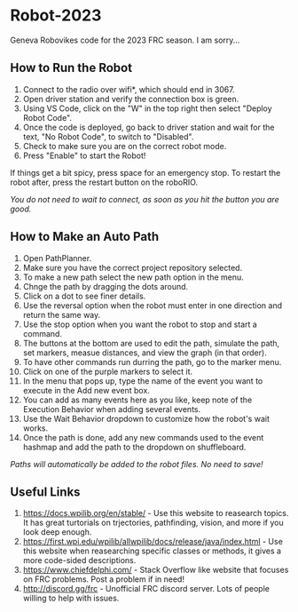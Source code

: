 # Robot-2023
Geneva Robovikes code for the 2023 FRC season. I am sorry...

## **How to Run the Robot**
1) Connect to the radio over wifi*, which should end in 3067.
2) Open driver station and verify the connection box is green.
3) Using VS Code, click on the "W" in the top right then select "Deploy Robot Code".
4) Once the code is deployed, go back to driver station and wait for the text, "No Robot Code", to switch to "Disabled".
5) Check to make sure you are on the correct robot mode.
6) Press "Enable" to start the Robot!

If things get a bit spicy, press space for an emergency stop. To restart the robot after, press the restart button on the roboRIO.

*You do not need to wait to connect, as soon as you hit the button you are good.*

## **How to Make an Auto Path**
1) Open PathPlanner.
2) Make sure you have the correct project repository selected.
3) To make a new path select the new path option in the menu.
4) Chnge the path by dragging the dots around.
5) Click on a dot to see finer details.
6) Use the reversal option when the robot must enter in one direction and return the same way.
7) Use the stop option when you want the robot to stop and start a command.
8) The buttons at the bottom are used to edit the path, simulate the path, set markers, measue distances, and view the graph (in that order).
9) To have other commands run durring the path, go to the marker menu.
10) Click on one of the purple markers to select it.
11) In the menu that pops up, type the name of the event you want to execute in the Add new event box.
12) You can add as many events here as you like, keep note of the Execution Behavior when adding several events.
13) Use the Wait Behavior dropdown to customize how the robot's wait works.
14) Once the path is done, add any new commands used to the event hashmap and add the path to the dropdown on shuffleboard.

*Paths will automatically be added to the robot files. No need to save!*

## **Useful Links**
1) https://docs.wpilib.org/en/stable/ - Use this website to reasearch topics. It has great turtorials on trjectories, pathfinding, vision, and more if you look deep enough.
2) https://first.wpi.edu/wpilib/allwpilib/docs/release/java/index.html - Use this website when reasearching specific classes or methods, it gives a more code-sided descriptions.
3) https://www.chiefdelphi.com/ - Stack Overflow like website that focuses on FRC problems. Post a problem if in need!
4) http://discord.gg/frc - Unofficial FRC discord server. Lots of people willing to help with issues.
